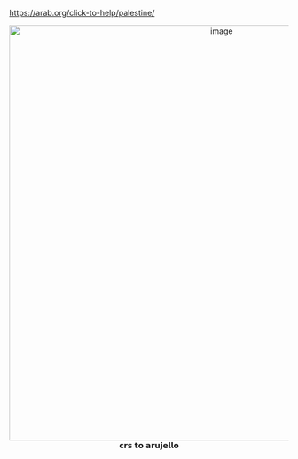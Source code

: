 https://arab.org/click-to-help/palestine/
<div align="center">
<img width="750" height="750" alt="image" src="https://github.com/user-attachments/assets/6a36893c-8d1e-498a-9af7-49c7f0008c66" />
  <div align="center">
𝗰𝗿𝘀 𝘁𝗼 𝗮𝗿𝘂𝗷𝗲𝗹𝗹𝗼













